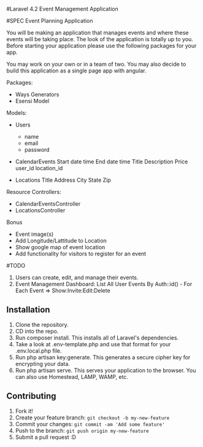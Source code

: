 #Laravel 4.2 Event Management Application

#SPEC
Event Planning Application

You will be making an application that manages events and where these events will be taking place. The look of the application is totally up to you. Before starting your application please use the following packages for your app.

You may work on your own or in a team of two.
You may also decide to build this application as a single page app with angular.

Packages:
- Ways Generators
- Esensi Model

Models:
- Users
    - name
    - email
    - password

- CalendarEvents
    Start date time
    End date time
    Title
    Description
    Price
    user_id
    location_id

- Locations
    Title
    Address
    City
    State
    Zip

Resource Controllers:
- CalendarEventsController
- LocationsController

Bonus
- Event image(s)
- Add Longitude/Lattitude to Location
- Show google map of event location
- Add functionality for visitors to register for an event

#TODO
1. Users can create, edit, and manage their events.
2. Event Management Dashboard: List All User Events By Auth::id() - For Each Event => Show:Invite:Edit:Delete


## Installation
1. Clone the repository.
2. CD into the repo.
3. Run composer install. This installs all of Laravel's dependencies.
4. Take a look at .env-template.php and use that format for your .env.local.php file.
5. Run php artisan key:generate. This generates a secure cipher key for encrypting your data.
6. Run php artisan serve. This serves your application to the browser. You can also use Homestead, LAMP, WAMP, etc.

## Contributing
1. Fork it!
2. Create your feature branch: `git checkout -b my-new-feature`
3. Commit your changes: `git commit -am 'Add some feature'`
4. Push to the branch: `git push origin my-new-feature`
5. Submit a pull request :D
